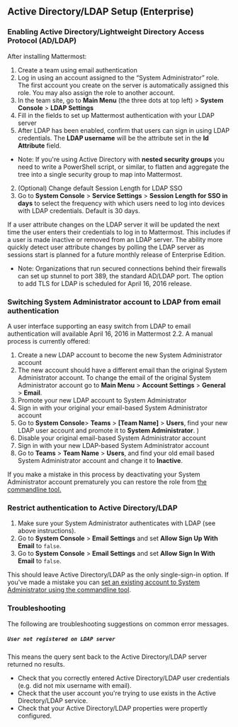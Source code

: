 ## Active Directory/LDAP Setup (Enterprise) 

### Enabling Active Directory/Lightweight Directory Access Protocol (AD/LDAP)

After installing Mattermost:

1. Create a team using email authentication
  1. Log in using an account assigned to the “System Administrator” role. The first account you create on the server is automatically assigned this role. You may also assign the role to another account. 
  2. In the team site, go to **Main Menu** (the three dots at top left) > **System Console** > **LDAP Settings** 
  3. Fill in the fields to set up Mattermost authentication with your LDAP server
  4. After LDAP has been enabled, confirm that users can sign in using LDAP credentials. The **LDAP username** will be the attribute set in the **Id Attribute** field. 
  
  - Note: If you're using Active Directory with **nested security groups** you need to write a PowerShell script, or similar, to flatten and aggregate the tree into a single security group to map into Mattermost. 

2. (Optional) Change default Session Length for LDAP SSO 
  1. Go to **System Console** > **Service Settings** > **Session Length for SSO in days** to select the frequency with which users need to log into devices with LDAP credentials. Default is 30 days. 
  
  If a user attribute changes on the LDAP server it will be updated the next time the user enters their credentials to log in to Mattermost. This includes if a user is made inactive or removed from an LDAP server. The ability more quickly detect user attribute changes by polling the LDAP server as sessions start is planned for a future monthly release of Enterprise Edition. 

- Note: Organizations that run secured connections behind their firewalls can set up stunnel to port 389, the standard AD/LDAP port. The option to add TLS for LDAP is scheduled for April 16, 2016 release. 

### Switching System Administrator account to LDAP from email authentication 

A user interface supporting an easy switch from LDAP to email authentication will available April 16, 2016 in Mattermost 2.2. A manual process is currently offered: 

1. Create a new LDAP account to become the new System Administrator account 
  1. The new account should have a different email than the original System Administrator account. To change the email of the original System Administrator account go to **Main Menu** > **Account Settings** > **General** > **Email**. 
2. Promote your new LDAP account to System Administrator 
  1. Sign in with your original your email-based System Administrator account
  2. Go to **System Console**> **Teams** > **[Team Name]** > **Users**, find your new LDAP user account and promote it to **System Administrator**. )
3. Disable your original email-based System Administrator account 
  1. Sign in with your new LDAP-based System Administrator account
  2. Go to **Teams** > **Team Name** > **Users**, and find your old email based System Administrator account and change it to **Inactive**.

If you make a mistake in this process by deactivating your System Administrator account prematurely you can restore the role from [the commandline tool.](http://docs.mattermost.com/deployment/on-boarding.html#creating-system-administrator-account-from-commandline)

### Restrict authentication to Active Directory/LDAP

1. Make sure your System Administrator authenticates with LDAP (see above instructions).
2. Go to **System Console** > **Email Settings** and set **Allow Sign Up With Email** to `false`.
3. Go to **System Console** > **Email Settings** and set **Allow Sign In With Email** to `false`.

This should leave Active Directory/LDAP as the only single-sign-in option. If you've made a mistake you can [set an existing account to System Administrator using the commandline tool](http://docs.mattermost.com/deployment/on-boarding.html#creating-system-administrator-account-from-commandline). 

### Troubleshooting

The following are troubleshooting suggestions on common error messages. 

##### `User not registered on LDAP server`

This means the query sent back to the Active Directory/LDAP server returned no results. 
- Check that you correctly entered Active Directory/LDAP user credentials (e.g. did not mix username with email).
- Check that the user account you're trying to use exists in the Active Directory/LDAP service.
- Check that your Active Directory/LDAP properties were propertly configured.

